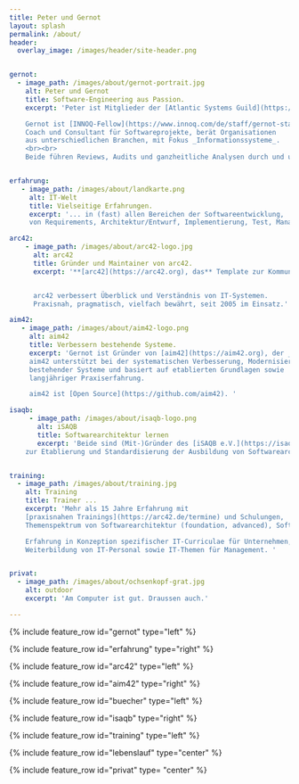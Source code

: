 ```yaml
---
title: Peter und Gernot
layout: splash
permalink: /about/
header:
  overlay_image: /images/header/site-header.png


gernot:
  - image_path: /images/about/gernot-portrait.jpg
    alt: Peter und Gernot
    title: Software-Engineering aus Passion.
    excerpt: 'Peter ist Mitglieder der [Atlantic Systems Guild](https://systemsguild.com).<br><br>

    Gernot ist [INNOQ-Fellow](https://www.innoq.com/de/staff/gernot-starke/).
    Coach und Consultant für Softwareprojekte, berät Organisationen
    aus unterschiedlichen Branchen, mit Fokus _Informationssysteme_.
    <br><br>
    Beide führen Reviews, Audits und ganzheitliche Analysen durch und unterstützten bei Modernisierung, Migration, Renovierung bestehender Systeme.'


erfahrung:
   - image_path: /images/about/landkarte.png
     alt: IT-Welt
     title: Vielseitige Erfahrungen.
     excerpt: '... in (fast) allen Bereichen der Softwareentwicklung,
     von Requirements, Architektur/Entwurf, Implementierung, Test, Management.  Beide dolmetschen zwischen Fachbereich und IT.'

arc42:
    - image_path: /images/about/arc42-logo.jpg
      alt: arc42
      title: Gründer und Maintainer von arc42.
      excerpt: '**[arc42](https://arc42.org), das** Template zur Kommunikation und Dokumentation von Softwarearchitekturen.


      arc42 verbessert Überblick und Verständnis von IT-Systemen.
      Praxisnah, pragmatisch, vielfach bewährt, seit 2005 im Einsatz.'

aim42:
   - image_path: /images/about/aim42-logo.png
     alt: aim42
     title: Verbessern bestehende Systeme.
     excerpt: 'Gernot ist Gründer von [aim42](https://aim42.org), der _architecture improvement method_.
     aim42 unterstützt bei der systematischen Verbesserung, Modernisierung, Renovierung
     bestehender Systeme und basiert auf etablierten Grundlagen sowie
     langjähriger Praxiserfahrung.

     aim42 ist [Open Source](https://github.com/aim42). '

isaqb:
     - image_path: /images/about/isaqb-logo.png
       alt: iSAQB
       title: Softwarearchitektur lernen
       excerpt: 'Beide sind (Mit-)Gründer des [iSAQB e.V.](https://isaqb.org), dem gemeinnützigen Verein
    zur Etablierung und Standardisierung der Ausbildung von Softwarearchitekten.'


training:
  - image_path: /images/about/training.jpg
    alt: Training
    title: Trainer ...
    excerpt: 'Mehr als 15 Jahre Erfahrung mit
    [praxisnahen Trainings](https://arc42.de/termine) und Schulungen,
    Themenspektrum von Softwarearchitektur (foundation, advanced), Software-Engineering, Requirements-Engineering.<br><br>

    Erfahrung in Konzeption spezifischer IT-Curriculae für Unternehmen, strategische
    Weiterbildung von IT-Personal sowie IT-Themen für Management. '


privat:
  - image_path: /images/about/ochsenkopf-grat.jpg
    alt: outdoor
    excerpt: 'Am Computer ist gut. Draussen auch.'

---
```


{% include feature_row id="gernot" type="left" %}

{% include feature_row id="erfahrung" type="right" %}

{% include feature_row id="arc42" type="left" %}

{% include feature_row id="aim42" type="right" %}

{% include feature_row id="buecher" type="left" %}

{% include feature_row id="isaqb" type="right" %}

{% include feature_row id="training" type="left" %}

{% include feature_row id="lebenslauf" type="center" %}

{% include feature_row id="privat" type= "center" %}
